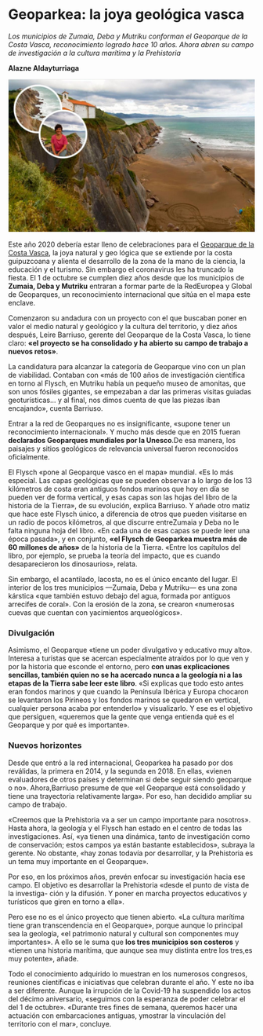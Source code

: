 # Geoparkea: la joya geológica vasca

*Los municipios de Zumaia, Deba y Mutriku conforman el Geoparque de la Costa Vasca, reconocimiento logrado hace 10 años. Ahora abren su campo de investigación a la cultura marítima y la Prehistoria*

**Alazne Aldayturriaga**

![Geoparkea](geoparkea.png)

Este año 2020 debería estar lleno de celebraciones para el [Geoparque de la Costa Vasca](https://geoparkea.eus/), la joya natural y geo lógica que se extiende por la costa guipuzcoana y alienta el desarrollo de la zona de la mano de la ciencia, la educación y el turismo. Sin embargo el coronavirus les ha truncado la fiesta. El 1 de octubre se cumplen diez años desde que los municipios de __Zumaia, Deba y Mutriku__ entraran a formar parte de la RedEuropea y Global de Geoparques, un reconocimiento internacional que sitúa en el mapa este enclave.

Comenzaron su andadura con un proyecto con el que buscaban poner en valor el medio natural y geológico y la cultura del territorio, y diez años después, Leire Barriuso, gerente del Geoparque de la Costa Vasca, lo tiene claro: __«el proyecto se ha consolidado y ha abierto su campo de trabajo a nuevos retos»__.

La candidatura para alcanzar la categoría de Geoparque vino con un plan de viabilidad. Contaban con «más de 100 años de investigación científica en torno al Flysch, en Mutriku había un pequeño museo de amonitas, que son unos fósiles gigantes, se empezaban a dar las primeras visitas guiadas geoturísticas... y al final, nos dimos cuenta de que las piezas iban encajando», cuenta Barriuso.

Entrar a la red de Geoparques no es insignificante, «supone tener un reconocimiento internacional». Y mucho más desde que en 2015 fueran __declarados Geoparques mundiales por la Unesco__.De esa manera, los paisajes y sitios geológicos de relevancia universal fueron reconocidos oficialmente.

El Flysch «pone al Geoparque vasco en el mapa» mundial. «Es lo más especial. Las capas geológicas que se pueden observar a lo largo de los 13 kilómetros de costa eran antiguos fondos marinos que hoy en día se pueden ver de forma vertical, y esas capas son las hojas del libro de la historia de la Tierra», de su evolución, explica Barriuso. Y añade otro matiz que hace este Flysch único, a diferencia de otros que pueden visitarse en un radio de pocos kilómetros, al que discurre entreZumaia y Deba no le falta ninguna hoja del libro. «En cada una de esas capas se puede leer una época pasada», y en conjunto, __«el Flysch de Geoparkea muestra más de 60 millones de años»__ de la historia de la Tierra. «Entre los capítulos del libro, por ejemplo, se prueba la teoría del impacto, que es cuando desaparecieron los dinosaurios», relata.

Sin embargo, el acantilado, lacosta, no es el único encanto del lugar. El interior de los tres municipios —Zumaia, Deba y Mutriku— es una zona kárstica «que también estuvo debajo del agua, formada por antiguos arrecifes de coral». Con la erosión de la zona, se crearon «numerosas cuevas que cuentan con yacimientos arqueológicos».

### Divulgación
Asimismo, el Geoparque «tiene un poder divulgativo y educativo muy alto». Interesa a turistas que se acercan especialmente atraídos por lo que ven y por la historia que esconde el entorno, pero __con unas explicaciones sencillas, también quien no se ha acercado nunca a la geología ni a las etapas de la Tierra sabe leer este libro__. «Si explicas que todo esto antes eran fondos marinos y que cuando la Península Ibérica y Europa chocaron se levantaron los Pirineos y los fondos marinos se quedaron en vertical, cualquier persona acaba por entenderlo» y visualizarlo. Y ese es el objetivo que persiguen, «queremos que la gente que venga entienda qué es el Geoparque y por qué es importante».

### Nuevos horizontes
Desde que entró a la red internacional, Geoparkea ha pasado por dos reválidas, la primera en 2014, y la segunda en 2018. En ellas, «vienen evaluadores de otros países y determinan si debe seguir siendo geoparque o no». Ahora,Barriuso presume de que «el Geoparque está consolidado y tiene una trayectoria relativamente larga». Por eso, han decidido ampliar su campo de trabajo.

«Creemos que la Prehistoria va a ser un campo importante para nosotros». Hasta ahora, la geología y el Flysch han estado en el centro de todas las investigaciones. Así, «ya tienen una dinámica, tanto de investigación como de conservación; estos campos ya están bastante establecidos», subraya la gerente. No obstante, «hay zonas todavía por desarrollar, y la Prehistoria es un tema muy importante en el Geoparque».

Por eso, en los próximos años, prevén enfocar su investigación hacia ese campo. El objetivo es desarrollar la Prehistoria «desde el punto de vista de la investiga- ción y la difusión. Y poner en marcha proyectos educativos y turísticos que giren en torno a ella».

Pero ese no es el único proyecto que tienen abierto. «La cultura marítima tiene gran transcendencia en el Geoparque», porque aunque lo principal sea la geología, «el patrimonio natural y cultural son componentes muy importantes». A ello se le suma que __los tres municipios son costeros__ y «tienen una historia marítima, que aunque sea muy distinta entre los tres,es muy potente», añade.

Todo el conocimiento adquirido lo muestran en los numerosos congresos, reuniones científicas e iniciativas que celebran durante el año. Y este no iba a ser diferente. Aunque la irrupción de la Covid-19 ha suspendido los actos del décimo aniversario, «seguimos con la esperanza de poder celebrar el del 1 de octubre». «Durante tres fines de semana, queremos hacer una actuación con embarcaciones antiguas, ymostrar la vinculación del territorio con el mar», concluye.

